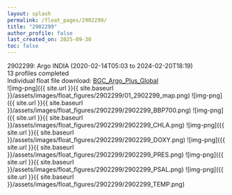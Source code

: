 ```yaml
---
layout: splash
permalink: /float_pages/2902299/
title: "2902299"
author_profile: false
last_created_on: 2025-09-30
toc: false
---
```

 
2902299: Argo INDIA (2020-02-14T05:03 to 2024-02-20T18:19)\
13 profiles completed\
Individual float file download: [BGC_Argo_Plus_Global](https://ftp.soest.hawaii.edu/bgc_argo_plus/Individual_Floats/outliers_removed/2902299_Sprof_processed.nc)\
![img-png]({{ site.url }}{{ site.baseurl }}/assets/images/float_figures/2902299/01_2902299_map.png)
![img-png]({{ site.url }}{{ site.baseurl }}/assets/images/float_figures/2902299/2902299_BBP700.png)
![img-png]({{ site.url }}{{ site.baseurl }}/assets/images/float_figures/2902299/2902299_CHLA.png)
![img-png]({{ site.url }}{{ site.baseurl }}/assets/images/float_figures/2902299/2902299_DOXY.png)
![img-png]({{ site.url }}{{ site.baseurl }}/assets/images/float_figures/2902299/2902299_PRES.png)
![img-png]({{ site.url }}{{ site.baseurl }}/assets/images/float_figures/2902299/2902299_PSAL.png)
![img-png]({{ site.url }}{{ site.baseurl }}/assets/images/float_figures/2902299/2902299_TEMP.png)
